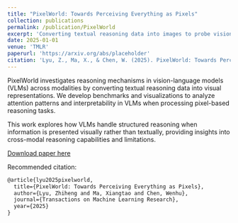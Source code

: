 ```yaml
---
title: "PixelWorld: Towards Perceiving Everything as Pixels"
collection: publications
permalink: /publication/PixelWorld
excerpt: 'Converting textual reasoning data into images to probe vision-language model reasoning capabilities'
date: 2025-01-01
venue: 'TMLR'
paperurl: 'https://arxiv.org/abs/placeholder'
citation: 'Lyu, Z., Ma, X., & Chen, W. (2025). PixelWorld: Towards Perceiving Everything as Pixels. Transactions on Machine Learning Research.'
---
```


PixelWorld investigates reasoning mechanisms in vision-language models (VLMs) across modalities by converting textual reasoning data into visual representations. We develop benchmarks and visualizations to analyze attention patterns and interpretability in VLMs when processing pixel-based reasoning tasks.

This work explores how VLMs handle structured reasoning when information is presented visually rather than textually, providing insights into cross-modal reasoning capabilities and limitations.

[Download paper here](https://arxiv.org/abs/placeholder)

Recommended citation:

```tex
@article{lyu2025pixelworld,
  title={PixelWorld: Towards Perceiving Everything as Pixels},
  author={Lyu, Zhiheng and Ma, Xiangtao and Chen, Wenhu},
  journal={Transactions on Machine Learning Research},
  year={2025}
}
```